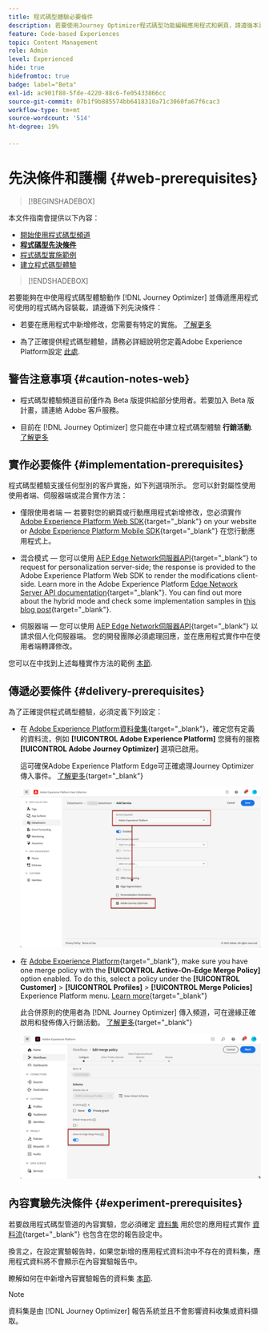 ```yaml
---
title: 程式碼型體驗必要條件
description: 若要使用Journey Optimizer程式碼型功能編輯應用程式和網頁，請遵循本頁面的先決條件
feature: Code-based Experiences
topic: Content Management
role: Admin
level: Experienced
hide: true
hidefromtoc: true
badge: label="Beta"
exl-id: ac901f88-5fde-4220-88c6-fe05433866cc
source-git-commit: 07b1f9b885574bb6418310a71c3060fa67f6cac3
workflow-type: tm+mt
source-wordcount: '514'
ht-degree: 19%

---
```


# 先決條件和護欄 {#web-prerequisites}

>[!BEGINSHADEBOX]

本文件指南會提供以下內容：

* [開始使用程式碼型頻道](get-started-code-based.md)
* **[程式碼型先決條件](code-based-prerequisites.md)**
* [程式碼型實施範例](code-based-implementation-samples.md)
* [建立程式碼型體驗](create-code-based.md)

>[!ENDSHADEBOX]

若要能夠在中使用程式碼型體驗動作 [!DNL Journey Optimizer] 並傳遞應用程式可使用的程式碼內容裝載，請遵循下列先決條件：

* 若要在應用程式中新增修改，您需要有特定的實施。 [了解更多](#implementation-prerequisites)

* 為了正確提供程式碼型體驗，請務必詳細說明您定義Adobe Experience Platform設定 [此處](#delivery-prerequisites).

## 警告注意事項 {#caution-notes-web}

* 程式碼型體驗頻道目前僅作為 Beta 版提供給部分使用者。若要加入 Beta 版計畫，請連絡 Adobe 客戶服務。

* 目前在 [!DNL Journey Optimizer] 您只能在中建立程式碼型體驗 **行銷活動**. [了解更多](../campaigns/create-campaign.md#configure)

## 實作必要條件 {#implementation-prerequisites}

程式碼型體驗支援任何型別的客戶實施，如下列選項所示。 您可以針對屬性使用使用者端、伺服器端或混合實作方法：

* 僅限使用者端 — 若要對您的網頁或行動應用程式新增修改，您必須實作 [Adobe Experience Platform Web SDK](https://experienceleague.adobe.com/docs/platform-learn/implement-web-sdk/overview.html?lang=zh-Hant){target="_blank"} on your website or [Adobe Experience Platform Mobile SDK](https://developer.adobe.com/client-sdks/documentation/){target="_blank"} 在您行動應用程式上。

* 混合模式 — 您可以使用 [AEP Edge Network伺服器API](https://experienceleague.adobe.com/docs/experience-platform/edge-network-server-api/data-collection/interactive-data-collection.html){target="_blank"} to request for personalization server-side; the response is provided to the Adobe Experience Platform Web SDK to render the modifications client-side. Learn more in the Adobe Experience Platform [Edge Network Server API documentation](https://experienceleague.adobe.com/docs/experience-platform/edge-network-server-api/overview.html?lang=zh-Hant){target="_blank"}. You can find out more about the hybrid mode and check some implementation samples in [this blog post](https://blog.developer.adobe.com/hybrid-personalization-in-the-adobe-experience-platform-web-sdk-6a1bb674bf41){target="_blank"}.

* 伺服器端 — 您可以使用 [AEP Edge Network伺服器API](https://experienceleague.adobe.com/docs/experience-platform/edge-network-server-api/data-collection/interactive-data-collection.html){target="_blank"} 以請求個人化伺服器端。 您的開發團隊必須處理回應，並在應用程式實作中在使用者端轉譯修改。

您可以在中找到上述每種實作方法的範例 [本節](code-based-implementation-samples.md).

## 傳遞必要條件 {#delivery-prerequisites}

為了正確提供程式碼型體驗，必須定義下列設定：

* 在 [Adobe Experience Platform資料彙集](https://experienceleague.adobe.com/docs/experience-platform/edge/datastreams/overview.html?lang=zh-Hant){target="_blank"}，確定您有定義的資料流，例如 **[!UICONTROL Adobe Experience Platform]** 您擁有的服務 **[!UICONTROL Adobe Journey Optimizer]** 選項已啟用。

  這可確保Adobe Experience Platform Edge可正確處理Journey Optimizer傳入事件。 [了解更多](https://experienceleague.adobe.com/docs/experience-platform/edge/datastreams/configure.html?lang=zh-Hant){target="_blank"}

  ![](../web/assets/web-aep-datastream-ajo.png)

* 在 [Adobe Experience Platform](https://experienceleague.adobe.com/docs/experience-platform/profile/home.html?lang=zh-Hant){target="_blank"}, make sure you have one merge policy with the **[!UICONTROL Active-On-Edge Merge Policy]** option enabled. To do this, select a policy under the **[!UICONTROL Customer]** > **[!UICONTROL Profiles]** > **[!UICONTROL Merge Policies]** Experience Platform menu. [Learn more](https://experienceleague.adobe.com/docs/experience-platform/profile/merge-policies/ui-guide.html#configure){target="_blank"}

  此合併原則的使用者為 [!DNL Journey Optimizer] 傳入頻道，可在邊緣正確啟用和發佈傳入行銷活動。 [了解更多](https://experienceleague.adobe.com/docs/experience-platform/profile/merge-policies/ui-guide.html?lang=zh-Hant){target="_blank"}

  ![](../web/assets/web-aep-merge-policy.png)

## 內容實驗先決條件 {#experiment-prerequisites}

若要啟用程式碼型管道的內容實驗，您必須確定 [資料集](../data/get-started-datasets.md) 用於您的應用程式實作 [資料流](https://experienceleague.adobe.com/docs/experience-platform/datastreams/overview.html?lang=zh-Hant){target="_blank"} 也包含在您的報告設定中。

換言之，在設定實驗報告時，如果您新增的應用程式資料流中不存在的資料集，應用程式資料將不會顯示在內容實驗報告中。

瞭解如何在中新增內容實驗報告的資料集 [本節](../campaigns/reporting-configuration.md#add-datasets).

>[!NOTE]
>
>資料集是由 [!DNL Journey Optimizer] 報告系統並且不會影響資料收集或資料擷取。
